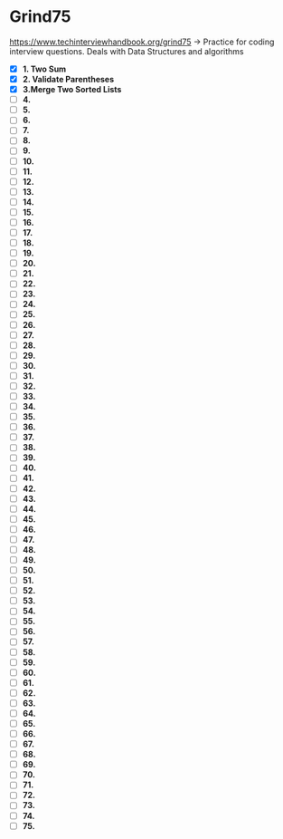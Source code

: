 # Grind75
https://www.techinterviewhandbook.org/grind75 -> Practice for coding interview questions. Deals with Data Structures and algorithms

- [x] **1. Two Sum**
- [x] **2. Validate Parentheses**
- [x] **3.Merge Two Sorted Lists**
- [ ] **4.**
- [ ] **5.**
- [ ] **6.**
- [ ] **7.**
- [ ] **8.**
- [ ] **9.**
- [ ] **10.** 
- [ ] **11.** 
- [ ] **12.**
- [ ] **13.** 
- [ ] **14.**
- [ ] **15.**
- [ ] **16.**
- [ ] **17.**
- [ ] **18.**
- [ ] **19.**
- [ ] **20.**
- [ ] **21.**
- [ ] **22.**
- [ ] **23.**
- [ ] **24.**
- [ ] **25.**
- [ ] **26.**
- [ ] **27.**
- [ ] **28.**
- [ ] **29.**
- [ ] **30.**
- [ ] **31.**
- [ ] **32.**
- [ ] **33.**
- [ ] **34.**
- [ ] **35.**
- [ ] **36.**
- [ ] **37.**
- [ ] **38.**
- [ ] **39.**
- [ ] **40.**
- [ ] **41.**
- [ ] **42.**
- [ ] **43.**
- [ ] **44.**
- [ ] **45.**
- [ ] **46.**
- [ ] **47.**
- [ ] **48.**
- [ ] **49.**
- [ ] **50.**
- [ ] **51.**
- [ ] **52.**
- [ ] **53.**
- [ ] **54.**
- [ ] **55.**
- [ ] **56.**
- [ ] **57.**
- [ ] **58.**
- [ ] **59.**
- [ ] **60.**
- [ ] **61.**
- [ ] **62.**
- [ ] **63.**
- [ ] **64.**
- [ ] **65.**
- [ ] **66.**
- [ ] **67.**
- [ ] **68.**
- [ ] **69.**
- [ ] **70.**
- [ ] **71.**
- [ ] **72.**
- [ ] **73.**
- [ ] **74.**
- [ ] **75.**